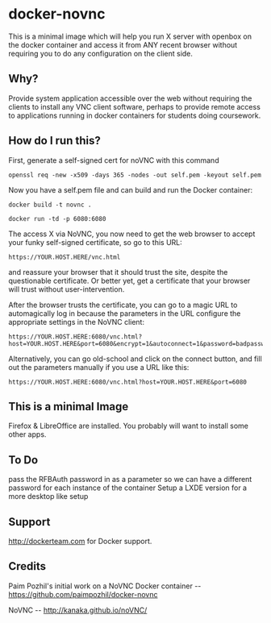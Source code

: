 docker-novnc
============

This is a minimal image which will help you run X server with openbox on the docker container and access it from ANY recent browser without requiring you to do any configuration on the client side.


## Why?

Provide system application accessible over the web without requiring the clients to install any  VNC client software, perhaps to provide remote access to applications running in docker containers for students doing coursework.


## How do I run this?

First, generate a self-signed cert for noVNC with this command
```
openssl req -new -x509 -days 365 -nodes -out self.pem -keyout self.pem

```

Now you have a self.pem file and can build and run the Docker container:
```
docker build -t novnc .

docker run -td -p 6080:6080

``` 

The access X via NoVNC, you now need to get the web browser to accept your 
funky self-signed certificate, so go to this URL:

``` 
https://YOUR.HOST.HERE/vnc.html 
``` 
and reassure your browser that it should trust the site, despite the questionable certificate.
Or better yet, get a certificate that your browser will trust without user-intervention.

After the browser trusts the certificate, you can go to a magic URL to automagically log in
because the parameters in the URL configure the appropriate settings in the NoVNC client:

```
https://YOUR.HOST.HERE:6080/vnc.html?host=YOUR.HOST.HERE&port=6080&encrypt=1&autoconnect=1&password=badpassword
```

Alternatively, you can go old-school and click on the connect button, and fill out the parameters manually if
you use a URL like this:

```
https://YOUR.HOST.HERE:6080/vnc.html?host=YOUR.HOST.HERE&port=6080
```



## This is a minimal Image

Firefox & LibreOffice are installed. 
You probably will want to install some other apps.

## To Do

pass the RFBAuth password in as a parameter so we can have a different password for each instance of the container
Setup a LXDE version for a more desktop like setup


## Support

http://dockerteam.com for Docker support.

## Credits

Paim Pozhil's initial work on a NoVNC Docker container --  https://github.com/paimpozhil/docker-novnc

NoVNC -- http://kanaka.github.io/noVNC/
